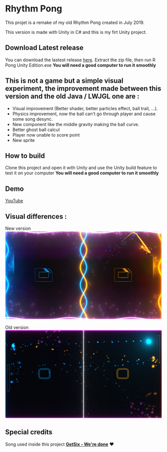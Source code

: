 # Rhythm Pong

This projet is a remake of my old Rhythm Pong created in July 2019.

This version is made with Unity in C# and this is my firt Unity project.

## Download Latest release
You can download the lastest release [here](https://github.com/Blackoutburst/Rhythm-Pong/releases/download/v1.0.0/Rhythm.Pong.zip). Extract the zip file, then run R Pong Unity Edition.exe **You will need a good computer to run it smoothly**

## This is not a game but a simple visual experiment, the improvement made between this version and the old Java / LWJGL one are :
- Visual improvement (Better shader, better particles effect, ball trail, ...).
- Physics improvement, now the ball can't go through player and cause some song desync.
- New component like the middle gravity making the ball curve.
- Better ghost ball calcul
- Player now unable to score point
- New sprite

## How to build
Clone this project and open it with Unity and use the Unity build feature to test it on your computer
**You will need a good computer to run it smoothly**

## Demo
[YouTube](https://www.youtube.com/watch?v=q3KTWuEAKY0)

## Visual differences :
New version
![New version](/new.png)

Old version
![Old version](/old.png)

## Special credits
Song used inside this project **[GetSix - We're done](https://soundcloud.com/getsixofficial/were-done)** :heart:
